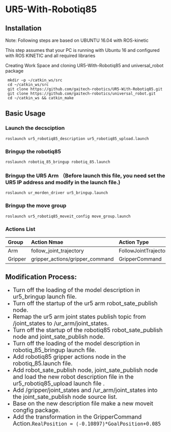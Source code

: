 # UR5-With-Robotiq85 #
## Installation ##

Note: Following steps are based on UBUNTU 16.04 with ROS-kinetic

This step assumes that your PC is running with Ubuntu 16 and configured with ROS KINETIC and all required libraries 

Creating Work Space and cloning UR5-With-Robotiq85 and universal_robot package

     mkdir –p ~/catkin_ws/src
     cd ~/catkin_ws/src
     git clone https://github.com/gaitech-robotics/UR5-With-Robotiq85.git
     git clone https://github.com/gaitech-robotics/universal_robot.git
     cd ~/catkin_ws && catkin_make

## Basic Usage ##
### Launch the decsciption ###
    roslaunch ur5_robotiq85_description ur5_robotiq85_upload.launch
### Bringup the robotiq85 ###
    roslaunch robotiq_85_bringup robotiq_85.launch
### Bringup the UR5 Arm （Before launch this file, you need set the UR5 IP address and modify in the launch file.) ###
    roslaunch ur_morden_driver ur5_bringup.launch
### Bringup the move group ###
    roslaunch ur5_robotiq85_moveit_config move_group.launch   

### Actions List ###

| Group   | Action Nmae                     | Action Type           |
| :-------| :------------------------------ | :-------------------- |
| Arm     | follow_joint_trajectory         | FollowJointTrajectory | 
| Gripper | gripper_actions/gripper_command | GripperCommand        |

## Modification Process: ##

- <font size=4> Turn off the loading of the model description in ur5_bringup launch file. </font>
- <font size=4> Turn off the startup of the ur5 arm robot\_sate\_publish node. </font>
- <font size=4> Remap the ur5 arm joint states publish topic from /joint\_states to /ur\_arm/joint\_states. </font>
- <font size=4> Turn off the startup of the robotiq85 robot\_sate\_publish node and joint\_sate\_publish node. </font>
- <font size=4> Turn off the loading of the model description in robotiq\_85\_bringup launch file. </font>
- <font size=4> Add robotiq85 gripper actions node in the robotiq\_85.launch file. </font>
- <font size=4> Add robot\_sate\_publish node, joint\_sate\_publish node and load the new robot description file in the ur5\_robotiq85\_upload launch file . </font>
- <font size=4> Add /gripper/joint\_states and /ur\_arm/joint\_states into the joint\_sate\_publish node source list. </font>
- <font size=4> Base on the new description file make a new moveit congfig package. </font>
- <font size=4> Add the transformation in the GripperCommand Action.`RealPosition = (-0.10897)*GoalPosition+0.085`</font>


